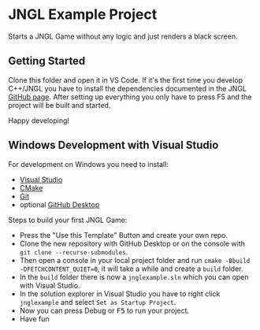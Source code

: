 # JNGL Example Project

Starts a JNGL Game without any logic and just renders a black screen.

## Getting Started

Clone this folder and open it in VS Code. If it's the first time you develop C++/JNGL you have to install the dependencies documented in the JNGL [GitHub page](https://github.com/jhasse/jngl).
After setting up everything you only have to press F5 and the project will be built and started.

Happy developing!


## Windows Development with Visual Studio

For development on Windows you need to install:
- [Visual Studio](https://visualstudio.microsoft.com/de/downloads/)
- [CMake](https://cmake.org/download/)
- [Git](https://git-scm.com/downloads)
- optional [GitHub Desktop](https://desktop.github.com/)

Steps to build your first JNGL Game:

- Press the "Use this Template" Button and create your own repo.
- Clone the new repository with GitHub Desktop or on the console with `git clone --recurse-submodules`.
- Then open a console in your local project folder and run `cmake -Bbuild -DFETCHCONTENT_QUIET=0`, it will take a while and create a `build` folder.
- In the `build` folder there is now a `jnglexample.sln` which you can open with Visual Studio.
- In the solution explorer in Visual Studio you have to right click `jnglexample` and select `Set as Startup Project`.
- Now you can press Debug or <kbd>F5</kbd> to run your project.
- Have fun
